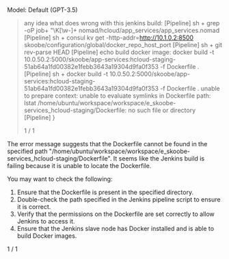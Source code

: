 Model: Default (GPT-3.5)

> any idea what does wrong with this jenkins build: \[Pipeline\] sh + grep -oP job+ "\\K\[\\w-\]+ nomad/hcloud/app\_services/app\_services.nomad \[Pipeline\] sh + consul kv get -http-addr=http://10.1.0.2:8500 skoobe/configuration/global/docker\_repo\_host\_port \[Pipeline\] sh + git rev-parse HEAD \[Pipeline\] echo build docker image: docker build -t 10.0.50.2:5000/skoobe/app-services:hcloud-staging-51ab64a1fd00382e1febb3643a19304d9fa0f353 -f Dockerfile . \[Pipeline\] sh + docker build -t 10.0.50.2:5000/skoobe/app-services:hcloud-staging-51ab64a1fd00382e1febb3643a19304d9fa0f353 -f Dockerfile . unable to prepare context: unable to evaluate symlinks in Dockerfile path: lstat /home/ubuntu/workspace/workspace/e\_skoobe-services\_hcloud-staging/Dockerfile: no such file or directory \[Pipeline\] }
> 
> 1 / 1

The error message suggests that the Dockerfile cannot be found in the specified path "/home/ubuntu/workspace/workspace/e\_skoobe-services\_hcloud-staging/Dockerfile". It seems like the Jenkins build is failing because it is unable to locate the Dockerfile.

You may want to check the following:

1.  Ensure that the Dockerfile is present in the specified directory.
2.  Double-check the path specified in the Jenkins pipeline script to ensure it is correct.
3.  Verify that the permissions on the Dockerfile are set correctly to allow Jenkins to access it.
4.  Ensure that the Jenkins slave node has Docker installed and is able to build Docker images.

1 / 1